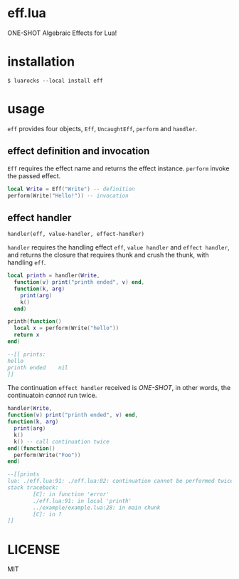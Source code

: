 eff.lua
===

ONE-SHOT Algebraic Effects for Lua!

# installation
```shell-session
$ luarocks --local install eff
```

# usage
`eff` provides four objects, `Eff`, `UncaughtEff`, `perform` and `handler`.

## effect definition and invocation
`Eff` requires the effect name and returns the effect instance.
`perform` invoke the passed effect.

```lua
local Write = Eff("Write") -- definition
perform(Write("Hello!")) -- invocation
```

## effect handler
`handler(eff, value-handler, effect-handler)`

`handler` requires the handling effect `eff`, `value handler` and `effect handler`, and returns the closure that requires thunk and crush the thunk, with handling `eff`.

```lua
local printh = handler(Write,
  function(v) print("printh ended", v) end,
  function(k, arg)
    print(arg)
    k()
  end)

printh(function()
  local x = perform(Write("hello"))
  return x
end)

--[[ prints:
hello
printh ended    nil
]]
```

The continuation `effect handler` received is *ONE-SHOT*, in other words, the continuatoin *cannot* run twice.

```lua
handler(Write,
function(v) print("printh ended", v) end,
function(k, arg)
  print(arg)
  k()
  k() -- call continuation twice
end)(function()
  perform(Write("Foo"))
end)

--[[prints
lua: ./eff.lua:91: ./eff.lua:82: continuation cannot be performed twice
stack traceback:
        [C]: in function 'error'
        ./eff.lua:91: in local 'printh'
        ../example/example.lua:28: in main chunk
        [C]: in ?
]]
```

# LICENSE
MIT
